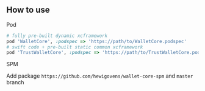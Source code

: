 ## How to use

Pod
```ruby
# fully pre-built dynamic xcframework
pod 'WalletCore', :podspec => 'https://path/to/WalletCore.podspec'
# swift code + pre-built static common xcframework
pod 'TrustWalletCore', :podspec => 'https://path/to/TrustWalletCore.podspec'
```

SPM

Add package `https://github.com/hewigovens/wallet-core-spm` and `master` branch
